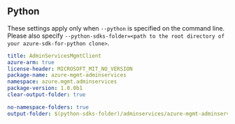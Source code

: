 ## Python

These settings apply only when `--python` is specified on the command line.
Please also specify `--python-sdks-folder=<path to the root directory of your azure-sdk-for-python clone>`.

``` yaml $(python)
title: AdminServicesMgmtClient
azure-arm: true
license-header: MICROSOFT_MIT_NO_VERSION
package-name: azure-mgmt-adminservices
namespace: azure.mgmt.adminservices
package-version: 1.0.0b1
clear-output-folder: true
```

``` yaml $(python)
no-namespace-folders: true
output-folder: $(python-sdks-folder)/adminservices/azure-mgmt-adminservices/azure/mgmt/adminservices
```
